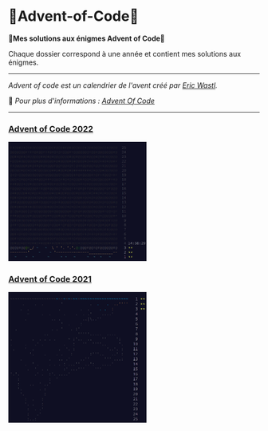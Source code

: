# 🎅Advent-of-Code🎅
**🎄Mes solutions aux énigmes Advent of Code🎄**

Chaque dossier correspond à une année et contient mes solutions aux énigmes.

---

*Advent of code est un calendrier de l'avent créé par [Eric Wastl](https://twitter.com/ericwastl).*

🔎 *Pour plus d'informations : [Advent Of Code](https://adventofcode.com/)*

---

### [Advent of Code 2022](https://github.com/TikSL/Advent-of-Code/tree/main/2022)
<a href="https://adventofcode.com/2022"><img src="screenshots/2022.png" width="55%"  /></a>

### [Advent of Code 2021](https://github.com/TikSL/Advent-of-Code/tree/main/2021)
<a href="https://adventofcode.com/2021"><img src="screenshots/2021.png" width="55%"  /></a>
